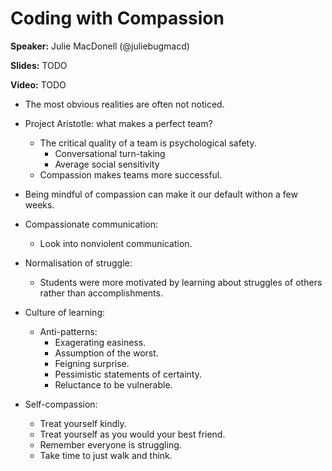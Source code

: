 # Coding with Compassion

**Speaker:** Julie MacDonell (@juliebugmacd)

**Slides:** TODO

**Video:** TODO


- The most obvious realities are often not noticed.

- Project Aristotle: what makes a perfect team?
  - The critical quality of a team is psychological safety.
    - Conversational turn-taking
    - Average social sensitivity
  - Compassion makes teams more successful.
  
- Being mindful of compassion can make it our default withon a few weeks.

- Compassionate communication:
  - Look into nonviolent communication.
  
- Normalisation of struggle:
  - Students were more motivated by learning about struggles of others rather
    than accomplishments.
  
- Culture of learning:
  - Anti-patterns:
    - Exagerating easiness.
    - Assumption of the worst.
    - Feigning surprise.
    - Pessimistic statements of certainty.
    - Reluctance to be vulnerable.

- Self-compassion:
  - Treat yourself kindly.
  - Treat yourself as you would your best friend.
  - Remember everyone is struggling.
  - Take time to just walk and think.
